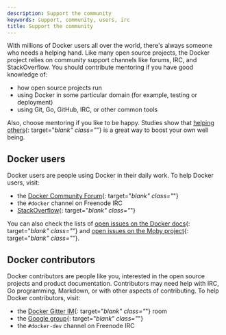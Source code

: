 ```yaml
---
description: Support the community
keywords: support, community, users, irc
title: Support the community
---
```


With millions of Docker users all over the world, there's always someone who
needs a helping hand. Like many open source projects, the Docker project relies
on community support channels like forums, IRC, and StackOverflow.  You should
contribute mentoring if you have good knowledge of:

* how open source projects run
* using Docker in some particular domain (for example, testing or deployment)
* using Git, Go, GitHub, IRC, or other common tools

Also, choose mentoring if you like to be happy. Studies show that [helping others](http://www.huffingtonpost.com/2013/09/03/five-minute-favor-adam-rifkin_n_3805090.html){: target="_blank" class="_"} is a great way to
boost your own well being.


## Docker users

Docker users are people using Docker in their daily work. To help Docker users, visit:

* the [Docker Community Forum](https://forums.docker.com/){: target="_blank" class="_"}
* the `#docker` channel on Freenode IRC
* [StackOverflow](http://stackoverflow.com/search?tab=newest&q=docker){: target="_blank" class="_"}

You can also check the lists of [open issues on the Docker docs](https://github.com/docker/docker.github.io/issues){: target="_blank" class="_"} and [open issues on the Moby project](https://github.com/moby/moby/issues?q=is%3Aopen+is%3Aissue+label%3Akind%2Fquestion+-label%3Astatus%2Fclaimed+-label%3Astatus%2Fassigned+no%3Aassignee){: target="_blank" class="_"}.


## Docker contributors

Docker contributors are people like you, interested in the open source projects
and product documentation. Contributors may need help with IRC, Go programming,
Markdown, or with other aspects of contributing. To help Docker contributors,
visit:

* the [Docker Gitter IM](https://gitter.im/docker/docker){: target="_blank" class="_"} room
* the [Google group](https://groups.google.com/forum/#!forum/docker-dev){: target="_blank" class="_"}
* the `#docker-dev` channel on Freenode IRC
